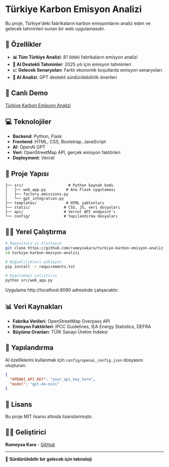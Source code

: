 # Türkiye Karbon Emisyon Analizi

Bu proje, Türkiye'deki fabrikaların karbon emisyonlarını analiz eden ve gelecek tahminleri sunan bir web uygulamasıdır.

## 🌟 Özellikler

- **📊 Tüm Türkiye Analizi**: 81 ildeki fabrikaların emisyon analizi
- **🔮 AI Destekli Tahminler**: 2025 yılı için emisyon tahminleri
- **📈 Gelecek Senaryoları**: Farklı ekonomik koşullarda emisyon senaryoları
- **🤖 AI Analizi**: GPT destekli sürdürülebilirlik önerileri

## 🚀 Canlı Demo

[Türkiye Karbon Emisyon Analizi](https://turkiye-karbon-emisyon-analizi.vercel.app)

## 💻 Teknolojiler

- **Backend**: Python, Flask
- **Frontend**: HTML, CSS, Bootstrap, JavaScript
- **AI**: OpenAI GPT
- **Veri**: OpenStreetMap API, gerçek emisyon faktörleri
- **Deployment**: Vercel

## 📁 Proje Yapısı

```
├── src/                    # Python kaynak kodu
│   ├── web_app.py         # Ana Flask uygulaması
│   ├── factory_emissions.py
│   └── gpt_integration.py
├── templates/             # HTML şablonları
├── static/               # CSS, JS, veri dosyaları
├── api/                  # Vercel API endpoint'i
└── config/               # Yapılandırma dosyaları
```

## 🏃‍♂️ Yerel Çalıştırma

```bash
# Repository'yi klonlayın
git clone https://github.com/rumeysakara/turkiye-karbon-emisyon-analizi.git
cd turkiye-karbon-emisyon-analizi

# Bağımlılıkları yükleyin
pip install -r requirements.txt

# Uygulamayı çalıştırın
python src/web_app.py
```

Uygulama http://localhost:8080 adresinde çalışacaktır.

## 📊 Veri Kaynakları

- **Fabrika Verileri**: OpenStreetMap Overpass API
- **Emisyon Faktörleri**: IPCC Guidelines, IEA Energy Statistics, DEFRA
- **Büyüme Oranları**: TÜİK Sanayi Üretim İndeksi

## 🔧 Yapılandırma

AI özelliklerini kullanmak için `config/openai_config.json` dosyasını oluşturun:

```json
{
  "OPENAI_API_KEY": "your_api_key_here",
  "model": "gpt-4o-mini"
}
```

## 📝 Lisans

Bu proje MIT lisansı altında lisanslanmıştır.

## 👩‍💻 Geliştirici

**Rumeysa Kara** - [GitHub](https://github.com/rumeysakara)

---

🌱 **Sürdürülebilir bir gelecek için teknoloji**
